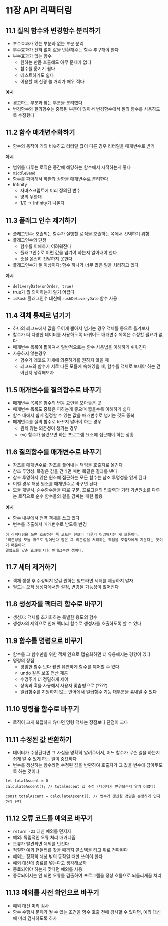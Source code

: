 
#  11장 API 리팩터링



## 11.1 질의 함수와 변경함수 분리하기

- 부수효과가 있는 부분과 없는 부분 분리
- 부수효과가 전혀 없이 값을 반환해주는 함수 추구해야 한다
- 부수효과가 없는 함수
  - 원하는 만큼 호출해도 아무 문제가 없다
  - 함수를 옮기기 쉽다
  - 테스트하기도 쉽다
  - 이용할 때 신경 쓸 거리가 매우 적다

**예시**

- 경고하는 부분과 찾는 부분을 분리했다
- 변경함수와 질의함수는 중복된 부분이 많아서 변경함수에서 질의 함수를 사용하도록 수정했다

## 11.2 함수 매개변수화하기

- 함수의 동작이 거의 비슷하고 리터럴 값이 다른 경우 리터럴을 매개변수로 받기

**예시**

- 범위를 다루는 로직은 중간에 해당하는 함수에서 시작하는게 좋다
- `middleBend`
- 함수를 파악해서 하한과 상한을 매개변수로 분리한다
- Infinity
  - 자바스크립트에 미리 정의된 변수
  - 양의 무한대
  - 1/0 -> Infinity가 나온다

## 11.3 플래그 인수 제거하기

- 플래그인수: 호출되는 함수가 실행할 로직을 호출하는 쪽에서 선택하기 위함
- 플래그인수의 단점
  - 함수를 이해하기 어려워진다
  - 플래그인수로 어떤 값을 넘겨야 하는지 알아내야 한다
  - 뜻을 온전히 전달하지 못한다
- 플래그인수가 둘 이상이다: 함수 하나가 너무 많은 일을 처리하고 있다

**예시**

- `deliveryDate(onOrder, true)`
- true가 뭘 의미하는지 알기 어렵다
- `isRush` 플래그인수 대신에 `rushDeliveryDate` 함수 사용

## 11.4 객체 통째로 넘기기

- 하나의 레코드에서 값을 두어개 뽑아서 넘기는 경우 객체를 통으로 옮겨보자
- 함수가 더 다양한 데이터를 사용하도록 바뀌어도 매개변수 목록은 수정할 필요가 없다
- 매개변수 목록이 짧아져서 일반적으로는 함수 사용법을 이해하기 쉬워진다
- 사용하지 않는경우
  - 함수가 레코드 자체에 의존하기를 원하지 않을 때
  - 레코드와 함수가 서로 다른 모듈에 속해있을 때, 함수를 객체로 보내야 하는 건 아닌지 생각해보자


## 11.5 매개변수를 질의함수로 바꾸기

- 매개변수 목록은 함수의 변동 요인을 모아놓은 곳
- 매개변수 목록도 중복은 피하는게 좋으며 짧을수록 이해하기 쉽다
- 함수 내에서 쉽게 결정할 수 있는 값을 매개변수로 넘기는 것도 중복
- 매개변수를 질의 함수로 바꾸지 말아야 하는 경우
  - 원치 않는 의존성이 생기는 경우
  - ex) 함수가 몰랐으면 하는 프로그램 요소에 접근해야 하는 상황

## 11.6 질의함수를 매개변수로 바꾸기

- 참조를 매개변수로: 참조를 풀어내는 책임을 호출자로 옮긴다
- 참조 투명성: 똑같은 값을 건네면 매번 똑같은 결과를 낸다
- 참조 투명하지 않은 원소에 접근하는 모든 함수는 참조 투명성을 잃게 된다
- 이럴 경우 해당 원소를 매개변수로 바꾸면 된다
- 모듈 개발시, 순수함수들을 따로 구분, 프로그램의 입출력과 기타 가변원소를 다루는 로직으로 순수 함수들의 겉을 감싸는 패턴 활용


**예시**

- 함수 내부에서 전역 객체를 쓰고 있다
- 변수를 추출해서 매개변수로 받도록 변경

```
이 리팩터링을 쓰면 호출하는 쪽 코드는 전보다 다루기 어려워지는 게 보통이다.
'의존성을 모듈 밖으로 밀어낸다'함은 그 의존성을 처리하는 책임을 호출자에게 지운다는 뜻이기 때문이다.
결합도를 낮춘 효과에 대한 반대급부인 셈이다.
```


## 11.7 세터 제거하기

- 객체 생성 후 수정되지 않길 원하는 필드라면 세터를 제공하지 말자
- 필드는 오직 생성자에서만 설정, 변경될 가능성이 없어진다

## 11.8 생성자를 팩터리 함수로 바꾸기

- 생성자: 객체를 초기화하는 특별한 용도의 함수
- 생성자의 제약으로 인해 팩터리 함수로 생성자를 호출하도록 할 수 있다

## 11.9 함수를 명령으로 바꾸기

- 함수를 그 함수만을 위한 객체 안으로 캡슐화하면 더 유용해지는 경향이 있다
- 명령의 장점
  - 평범한 함수 보다 훨씬 유연하게 함수를 제어할 수 있다
  - undo 같은 보조 연산 제공
  - 수명주기 더 정밀하게 제어
  - 상속과 훅을 사용해서 사용자 맞춤형으로 (????)
  - 일급함수를 지원하지 않는 언어에서 일급함수 기능 대부분을 흉내낼 수 있다

## 11.10 명령을 함수로 바꾸기

- 로직이 크게 복잡하지 않다면 명령 객체는 장점보다 단점이 크다

## 11.11 수정된 값 반환하기

- 데이터가 수정된다면 그 사실을 명확히 알려주어서, 어느 함수가 무슨 일을 하는지 쉽게 알 수 있게 하는 일이 중요하다
- 변수를 갱신하는 함수라면 수정된 값을 반환하여 호출자가 그 값을 변수에 담아두도록 하는 것이다

```
let totalAscent = 0
calculateAscent(); // totalAscent 값 수정 (데이터가 변경되는지 알기 어렵다)
```

```
const totalAscent = calculateAscent(); // 변수가 갱신될 것임을 분명하게 인지하게 된다
```

## 11.12 오류 코드를 예외로 바꾸기

- `return -23` 대신 예외를 던지자
- 예외: 독립적인 오류 처리 매커니즘
- 오류가 발견되면 예외를 던진다
- 적절한 예외 핸들러를 찾을 때까지 콜스택을 타고 위로 전파된다
- 예외는 정확히 예상 밖의 동작일 때만 쓰여야 한다
- 예외 대신에 종료를 넣는다고 생각해보자
- 종료되어야 하는게 맞다면 예외를 사용
- 종료되어서는 안 되면 오류를 검출하여 프로그램을 정상 흐름으로 되돌리게끔 처리


## 11.13 예외를 사전 확인으로 바꾸기

- 예외 대신 미리 검사
- 함수 수행시 문제가 될 수 있는 조건을 함수 호출 전에 검사할 수 있다면, 예외 대신에 미리 검사하도록 하자

  
